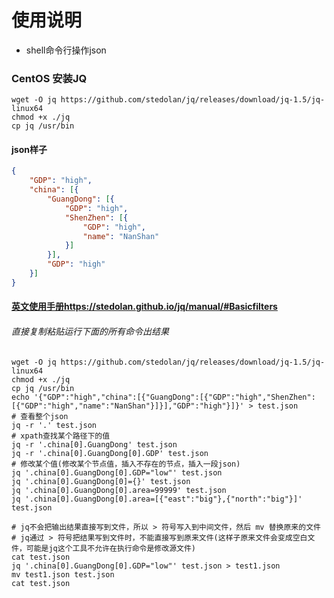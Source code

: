 # 使用说明

* shell命令行操作json 

### CentOS 安装JQ
```
wget -O jq https://github.com/stedolan/jq/releases/download/jq-1.5/jq-linux64
chmod +x ./jq
cp jq /usr/bin
```

#### json样子
```json
{
	"GDP": "high",
	"china": [{
		"GuangDong": [{
			"GDP": "high",
			"ShenZhen": [{
				"GDP": "high",
				"name": "NanShan"
			}]
		}],
		"GDP": "high"
	}]
}
```

#### [英文使用手册https://stedolan.github.io/jq/manual/#Basicfilters](https://stedolan.github.io/jq/manual/#Basicfilters)
###### 直接复制粘贴运行下面的所有命令出结果
```
wget -O jq https://github.com/stedolan/jq/releases/download/jq-1.5/jq-linux64
chmod +x ./jq
cp jq /usr/bin
echo '{"GDP":"high","china":[{"GuangDong":[{"GDP":"high","ShenZhen":[{"GDP":"high","name":"NanShan"}]}],"GDP":"high"}]}' > test.json
# 查看整个json
jq -r '.' test.json
# xpath查找某个路径下的值
jq -r '.china[0].GuangDong' test.json
jq -r '.china[0].GuangDong[0].GDP' test.json
# 修改某个值(修改某个节点值，插入不存在的节点，插入一段json)
jq '.china[0].GuangDong[0].GDP="low"' test.json
jq '.china[0].GuangDong[0]={}' test.json
jq '.china[0].GuangDong[0].area=99999' test.json
jq '.china[0].GuangDong[0].area=[{"east":"big"},{"north":"big"}]' test.json

# jq不会把输出结果直接写到文件，所以 > 符号写入到中间文件，然后 mv 替换原来的文件
# jq通过 > 符号把结果写到文件时，不能直接写到原来文件(这样子原来文件会变成空白文件，可能是jq这个工具不允许在执行命令是修改源文件)
cat test.json
jq '.china[0].GuangDong[0].GDP="low"' test.json > test1.json
mv test1.json test.json
cat test.json
```

